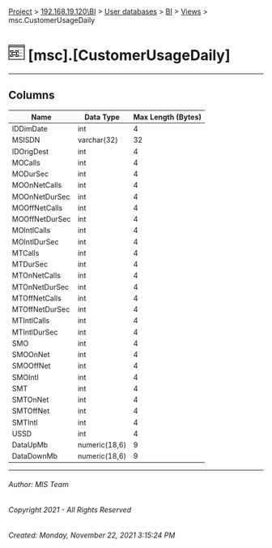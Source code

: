 #### 

[Project](../../../../index.md) > [192.168.19.120\\BI](../../../index.md) > [User databases](../../index.md) > [BI](../index.md) > [Views](Views.md) > msc.CustomerUsageDaily

# ![Views](../../../../Images/View32.png) [msc].[CustomerUsageDaily]

---

## <a name="#columns"></a>Columns

| Name | Data Type | Max Length (Bytes) |
|---|---|---|
| IDDimDate | int | 4 |
| MSISDN | varchar(32) | 32 |
| IDOrigDest | int | 4 |
| MOCalls | int | 4 |
| MODurSec | int | 4 |
| MOOnNetCalls | int | 4 |
| MOOnNetDurSec | int | 4 |
| MOOffNetCalls | int | 4 |
| MOOffNetDurSec | int | 4 |
| MOIntlCalls | int | 4 |
| MOIntlDurSec | int | 4 |
| MTCalls | int | 4 |
| MTDurSec | int | 4 |
| MTOnNetCalls | int | 4 |
| MTOnNetDurSec | int | 4 |
| MTOffNetCalls | int | 4 |
| MTOffNetDurSec | int | 4 |
| MTIntlCalls | int | 4 |
| MTIntlDurSec | int | 4 |
| SMO | int | 4 |
| SMOOnNet | int | 4 |
| SMOOffNet | int | 4 |
| SMOIntl | int | 4 |
| SMT | int | 4 |
| SMTOnNet | int | 4 |
| SMTOffNet | int | 4 |
| SMTIntl | int | 4 |
| USSD | int | 4 |
| DataUpMb | numeric(18,6) | 9 |
| DataDownMb | numeric(18,6) | 9 |


---

###### Author:  MIS Team

###### Copyright 2021 - All Rights Reserved

###### Created: Monday, November 22, 2021 3:15:24 PM

